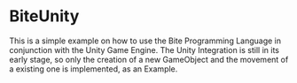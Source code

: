 # BiteUnity

This is a simple example on how to use the Bite Programming Language in conjunction with the Unity Game Engine.
The Unity Integration is still in its early stage, so only the creation of a new GameObject and the movement of a existing one is implemented, as an Example.